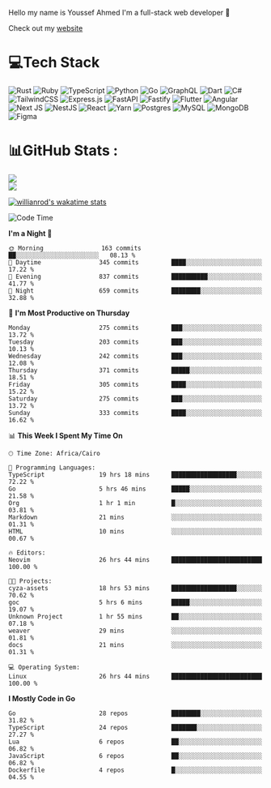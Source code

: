 Hello my name is Youssef Ahmed I'm a full-stack web developer 👋

Check out my [website](https://youssefahmed.vercel.app)
 
# 💻Tech Stack

![Rust](https://img.shields.io/badge/rust-%23000000.svg?style=for-the-badge&logo=rust&logoColor=white) ![Ruby](https://img.shields.io/badge/ruby-%23CC342D.svg?style=for-the-badge&logo=ruby&logoColor=white) ![TypeScript](https://img.shields.io/badge/typescript-%23007ACC.svg?style=for-the-badge&logo=typescript&logoColor=white) ![Python](https://img.shields.io/badge/python-3670A0?style=for-the-badge&logo=python&logoColor=ffdd54) ![Go](https://img.shields.io/badge/go-%2300ADD8.svg?style=for-the-badge&logo=go&logoColor=white) ![GraphQL](https://img.shields.io/badge/-GraphQL-E10098?style=for-the-badge&logo=graphql&logoColor=white) ![Dart](https://img.shields.io/badge/dart-%230175C2.svg?style=for-the-badge&logo=dart&logoColor=white) ![C#](https://img.shields.io/badge/c%23-%23239120.svg?style=for-the-badge&logo=c-sharp&logoColor=white) ![TailwindCSS](https://img.shields.io/badge/tailwindcss-%2338B2AC.svg?style=for-the-badge&logo=tailwind-css&logoColor=white) ![Express.js](https://img.shields.io/badge/express.js-%23404d59.svg?style=for-the-badge&logo=express&logoColor=%2361DAFB) ![FastAPI](https://img.shields.io/badge/FastAPI-005571?style=for-the-badge&logo=fastapi) ![Fastify](https://img.shields.io/badge/fastify-%23000000.svg?style=for-the-badge&logo=fastify&logoColor=white) ![Flutter](https://img.shields.io/badge/Flutter-%2302569B.svg?style=for-the-badge&logo=Flutter&logoColor=white) ![Angular](https://img.shields.io/badge/angular-%23DD0031.svg?style=for-the-badge&logo=angular&logoColor=white) ![Next JS](https://img.shields.io/badge/Next-black?style=for-the-badge&logo=next.js&logoColor=white) ![NestJS](https://img.shields.io/badge/nestjs-%23E0234E.svg?style=for-the-badge&logo=nestjs&logoColor=white) ![React](https://img.shields.io/badge/react-%2320232a.svg?style=for-the-badge&logo=react&logoColor=%2361DAFB) ![Yarn](https://img.shields.io/badge/yarn-%232C8EBB.svg?style=for-the-badge&logo=yarn&logoColor=white) ![Postgres](https://img.shields.io/badge/postgres-%23316192.svg?style=for-the-badge&logo=postgresql&logoColor=white) ![MySQL](https://img.shields.io/badge/mysql-%2300f.svg?style=for-the-badge&logo=mysql&logoColor=white) ![MongoDB](https://img.shields.io/badge/MongoDB-%234ea94b.svg?style=for-the-badge&logo=mongodb&logoColor=white)     ![Figma](https://img.shields.io/badge/figma-%23F24E1E.svg?style=for-the-badge&logo=figma&logoColor=white)

# 📊GitHub Stats :

![](https://github-readme-stats.vercel.app/api?username=joetifa2003&theme=tokyonight&hide_border=false&include_all_commits=false&count_private=false)<br/>
![](https://github-readme-streak-stats.herokuapp.com/?user=joetifa2003&theme=tokyonight&hide_border=false)<br/>

[![willianrod's wakatime stats](https://github-readme-stats.vercel.app/api/wakatime?username=joetifa2003&layout=compact)](https://github.com/anuraghazra/github-readme-stats)
<!--START_SECTION:waka-->
![Code Time](http://img.shields.io/badge/Code%20Time-3%2C619%20hrs%2033%20mins-blue)

**I'm a Night 🦉** 

```text
🌞 Morning                163 commits         ██░░░░░░░░░░░░░░░░░░░░░░░   08.13 % 
🌆 Daytime                345 commits         ████░░░░░░░░░░░░░░░░░░░░░   17.22 % 
🌃 Evening                837 commits         ██████████░░░░░░░░░░░░░░░   41.77 % 
🌙 Night                  659 commits         ████████░░░░░░░░░░░░░░░░░   32.88 % 
```
📅 **I'm Most Productive on Thursday** 

```text
Monday                   275 commits         ███░░░░░░░░░░░░░░░░░░░░░░   13.72 % 
Tuesday                  203 commits         ███░░░░░░░░░░░░░░░░░░░░░░   10.13 % 
Wednesday                242 commits         ███░░░░░░░░░░░░░░░░░░░░░░   12.08 % 
Thursday                 371 commits         █████░░░░░░░░░░░░░░░░░░░░   18.51 % 
Friday                   305 commits         ████░░░░░░░░░░░░░░░░░░░░░   15.22 % 
Saturday                 275 commits         ███░░░░░░░░░░░░░░░░░░░░░░   13.72 % 
Sunday                   333 commits         ████░░░░░░░░░░░░░░░░░░░░░   16.62 % 
```


📊 **This Week I Spent My Time On** 

```text
🕑︎ Time Zone: Africa/Cairo

💬 Programming Languages: 
TypeScript               19 hrs 18 mins      ██████████████████░░░░░░░   72.22 % 
Go                       5 hrs 46 mins       █████░░░░░░░░░░░░░░░░░░░░   21.58 % 
Org                      1 hr 1 min          █░░░░░░░░░░░░░░░░░░░░░░░░   03.81 % 
Markdown                 21 mins             ░░░░░░░░░░░░░░░░░░░░░░░░░   01.31 % 
HTML                     10 mins             ░░░░░░░░░░░░░░░░░░░░░░░░░   00.67 % 

🔥 Editors: 
Neovim                   26 hrs 44 mins      █████████████████████████   100.00 % 

🐱‍💻 Projects: 
cyza-assets              18 hrs 53 mins      ██████████████████░░░░░░░   70.62 % 
goc                      5 hrs 6 mins        █████░░░░░░░░░░░░░░░░░░░░   19.07 % 
Unknown Project          1 hr 55 mins        ██░░░░░░░░░░░░░░░░░░░░░░░   07.18 % 
weaver                   29 mins             ░░░░░░░░░░░░░░░░░░░░░░░░░   01.81 % 
docs                     21 mins             ░░░░░░░░░░░░░░░░░░░░░░░░░   01.31 % 

💻 Operating System: 
Linux                    26 hrs 44 mins      █████████████████████████   100.00 % 
```

**I Mostly Code in Go** 

```text
Go                       28 repos            ████████░░░░░░░░░░░░░░░░░   31.82 % 
TypeScript               24 repos            ███████░░░░░░░░░░░░░░░░░░   27.27 % 
Lua                      6 repos             ██░░░░░░░░░░░░░░░░░░░░░░░   06.82 % 
JavaScript               6 repos             ██░░░░░░░░░░░░░░░░░░░░░░░   06.82 % 
Dockerfile               4 repos             █░░░░░░░░░░░░░░░░░░░░░░░░   04.55 % 
```




<!--END_SECTION:waka-->
